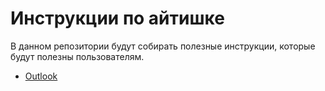 # Инструкции по айтишке

В данном репозитории будут собирать полезные инструкции, которые будут полезны пользователям.

* [Outlook](./Outlook/)